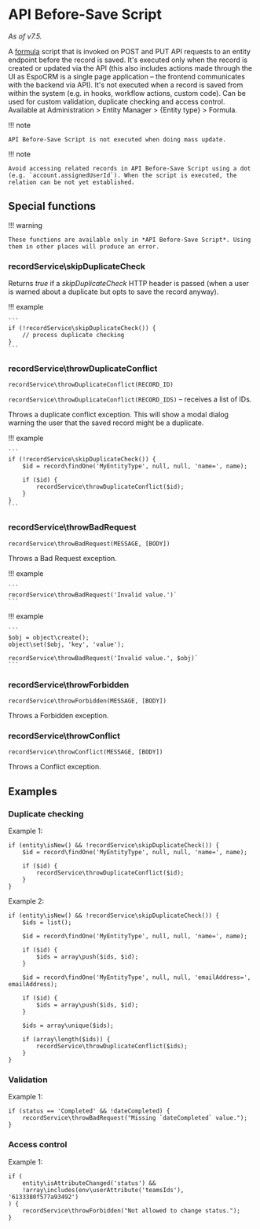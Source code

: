 # API Before-Save Script

*As of v7.5.*

A [formula](formula.md) script that is invoked on POST and PUT API requests to an entity endpoint before the record is saved.
It's executed only when the record is created or updated via the API (this also includes actions made through the UI as EspoCRM is a single page application – the frontend communicates with the backend via API). It's not executed when a record is saved from within the system (e.g. in hooks, workflow actions, custom code).
Can be used for custom validation, duplicate checking and access control. Available at Administration > Entity Manager > {Entity type} > Formula.

!!! note

    API Before-Save Script is not executed when doing mass update.

!!! note

    Avoid accessing related records in API Before-Save Script using a dot (e.g. `account.assignedUserId`). When the script is executed, the relation can be not yet established.

## Special functions

!!! warning

    These functions are available only in *API Before-Save Script*. Using them in other places will produce an error.

### recordService\skipDuplicateCheck

Returns *true* if a *skipDuplicateCheck* HTTP header is passed (when a user is warned about a duplicate but opts to save the record anyway).

!!! example

    ```
    if (!recordService\skipDuplicateCheck()) {
        // process duplicate checking
    }
    ```

### recordService\throwDuplicateConflict

`recordService\throwDuplicateConflict(RECORD_ID)`

`recordService\throwDuplicateConflict(RECORD_IDS)` – receives a list of IDs.

Throws a duplicate conflict exception. This will show a modal dialog warning the user that the saved record
might be a duplicate.

!!! example

    ```
    if (!recordService\skipDuplicateCheck()) {
        $id = record\findOne('MyEntityType', null, null, 'name=', name);

        if ($id) {
            recordService\throwDuplicateConflict($id);
        }
    }
    ```

### recordService\throwBadRequest

`recordService\throwBadRequest(MESSAGE, [BODY])`

Throws a Bad Request exception.

!!! example

    ```
    recordService\throwBadRequest('Invalid value.')`
    ```

!!! example

    ```
    $obj = object\create();
    object\set($obj, 'key', 'value');

    recordService\throwBadRequest('Invalid value.', $obj)`
    ```

### recordService\throwForbidden

`recordService\throwForbidden(MESSAGE, [BODY])`

Throws a Forbidden exception.

### recordService\throwConflict

`recordService\throwConflict(MESSAGE, [BODY])`

Throws a Conflict exception.

## Examples

### Duplicate checking

Example 1:

```
if (entity\isNew() && !recordService\skipDuplicateCheck()) {
    $id = record\findOne('MyEntityType', null, null, 'name=', name);

    if ($id) {
        recordService\throwDuplicateConflict($id);
    }
}
```

Example 2:

```
if (entity\isNew() && !recordService\skipDuplicateCheck()) {
    $ids = list();

    $id = record\findOne('MyEntityType', null, null, 'name=', name);

    if ($id) {
        $ids = array\push($ids, $id);
    }

    $id = record\findOne('MyEntityType', null, null, 'emailAddress=', emailAddress);

    if ($id) {
        $ids = array\push($ids, $id);
    }

    $ids = array\unique($ids);

    if (array\length($ids)) {
        recordService\throwDuplicateConflict($ids);
    }
}
```

### Validation

Example 1:

```
if (status == 'Completed' && !dateCompleted) {
    recordService\throwBadRequest("Missing `dateCompleted` value.");
}
```

### Access control

Example 1:

```
if (
    entity\isAttributeChanged('status') &&
    !array\includes(env\userAttribute('teamsIds'), '6133380f577a93492')
) {
    recordService\throwForbidden("Not allowed to change status.");
}
```
